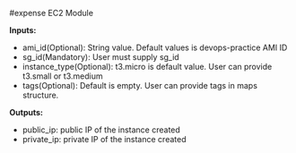 #expense EC2 Module

**Inputs:**
* ami_id(Optional): String value. Default values is devops-practice AMI ID
* sg_id(Mandatory): User must supply sg_id
* instance_type(Optional): t3.micro is default value. User can provide t3.small or t3.medium
* tags(Optional): Default is empty. User can provide tags in maps structure.

**Outputs:**
* public_ip: public IP of the instance created
* private_ip: private IP of the instance created